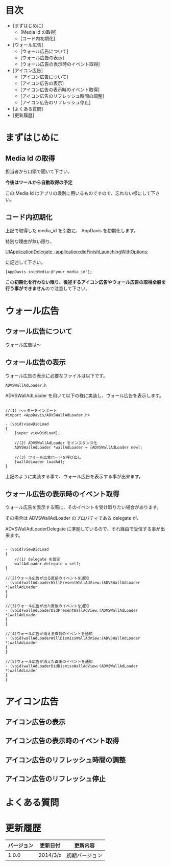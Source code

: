 
# 目次

* [まずはじめに]
    * [Media Id の取得]
    * [コード内初期化]
* [ウォール広告]
    * [ウォール広告について]
    * [ウォール広告の表示]
    * [ウォール広告の表示時のイベント取得]
* [アイコン広告]
    * [アイコン広告について]
    * [アイコン広告の表示]
    * [アイコン広告の表示時のイベント取得]
    * [アイコン広告のリフレッシュ時間の調整]
    * [アイコン広告のリフレッシュ停止]
* [よくある質問]
* [更新履歴]


# まずはじめに

## Media Id の取得

担当者から口頭で聞いて下さい。

**今後はツールから自動取得の予定**

この Media Id はアプリの識別に用いるものですので、忘れない様にして下さい。

## コード内初期化

上記で取得した media_id を引数に、 AppDavis を初期化します。

特別な理由が無い限り、 

[UIApplicationDelegate -application:didFinishLaunchingWithOptions:](https://developer.apple.com/library/ios/documentation/uikit/reference/UIApplicationDelegate_Protocol/Reference/Reference.html#//apple_ref/occ/intfm/UIApplicationDelegate/application:didFinishLaunchingWithOptions:) 

に記述して下さい。

```
[AppDavis initMedia:@"your_media_id"];
```

この**初期化を行わない限り、後述するアイコン広告やウォール広告の取得全般を行う事ができません**ので注意して下さい。

# ウォール広告

## ウォール広告について

ウォール広告は〜

## ウォール広告の表示

ウォール広告の表示に必要なファイルは以下です。

```
ADVSWallAdLoader.h
```

ADVSWallAdLoader を用いて以下の様に実装し、ウォール広告を表示します。

```objc

//(1) ヘッダーをインポート
#import <AppDavis/ADVSWallAdLoader.h>

- (void)viewDidLoad
{
    [super viewDidLoad];
    
    //(2) ADVSWallAdLoader をインスタンス化
    ADVSWallAdLoader *wallAdLoader = [ADVSWallAdLoader new];

    //(3) ウォール広告ロードを呼び出し
    [wallAdLoader loadAd];
}

```

上記のように実装する事で、ウォール広告を表示する事が出来ます。

## ウォール広告の表示時のイベント取得

ウォール広告を表示する際に、そのイベントを受け取りたい場合があります。

その場合は ADVSWallAdLoader のプロパティである delegate が、 

ADVSWallAdLoaderDelegate に準拠しているので、それ経由で受信する事が出来ます。

```

- (void)viewDidLoad
{
    //(1) delegate を設定
    wallAdLoader.delegate = self;
}

//(2)ウォール広告が出る直前のイベントを通知
- (void)wallAdLoaderWillPresentWallAdView:(ADVSWallAdLoader *)wallAdLoader
{
}

//(3)ウォール広告が出た直後のイベントを通知
- (void)wallAdLoaderDidPresentWallAdView:(ADVSWallAdLoader *)wallAdLoader
{
}

//(4)ウォール広告が消える直前のイベントを通知
- (void)wallAdLoaderWillDismissWallAdView:(ADVSWallAdLoader *)wallAdLoader
{
}

//(5)ウォール広告が消えた直後のイベントを通知
- (void)wallAdLoaderDidDismissWallAdView:(ADVSWallAdLoader *)wallAdLoader
{
}

```
# アイコン広告

## アイコン広告の表示
## アイコン広告の表示時のイベント取得
## アイコン広告のリフレッシュ時間の調整
## アイコン広告のリフレッシュ停止

# よくある質問


# 更新履歴

| バージョン |   更新日付   |                更新内容                |
|------------|--------------|----------------------------------------|
|   1.0.0    |  2014/3/x    |             初期バージョン             |
